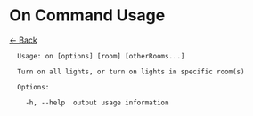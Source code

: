 # On Command Usage

[<- Back](../../README.md)

```text
  Usage: on [options] [room] [otherRooms...]

  Turn on all lights, or turn on lights in specific room(s)

  Options:

    -h, --help  output usage information

```